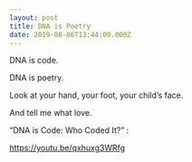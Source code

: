 ```yaml
---
layout: post
title: DNA is Poetry
date: 2019-08-06T13:44:00.000Z
---
```

DNA is code.

DNA is poetry.

Look at your hand, your foot, your child’s face.

And tell me what love.

“DNA is Code: Who Coded It?” :

<https://youtu.be/qxhuxg3WRfg>
